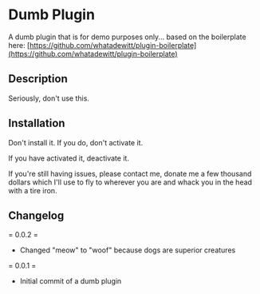 # Dumb Plugin

A dumb plugin that is for demo purposes only... based on the boilerplate here: [https://github.com/whatadewitt/plugin-boilerplate](https://github.com/whatadewitt/plugin-boilerplate)

## Description

Seriously, don't use this.

## Installation

Don't install it. If you do, don't activate it.

If you have activated it, deactivate it.

If you're still having issues, please contact me, donate me a few thousand dollars which I'll use to fly to wherever you are and whack you in the head with a tire iron.

## Changelog

= 0.0.2 =
* Changed "meow" to "woof" because dogs are superior creatures

= 0.0.1 =
* Initial commit of a dumb plugin